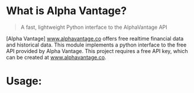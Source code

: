 # What is Alpha Vantage?
> A fast, lightweight Python interface to the AlphaVantage API

[Alpha Vantage] www.alphavantage.co offers free realtime financial data and historical data. This module implements a python interface to the free API provided by Alpha Vantage. This project requires a free API key, which can be created at www.alphavantage.co.

# Usage:
